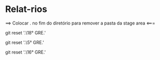 # Relat-rios
==> Colocar . no fim do diretório para remover a pasta da stage area <===

git reset '.\18° GRE\.'

git reset '.\5° GRE\.'

git reset '.\16° GRE\.'
